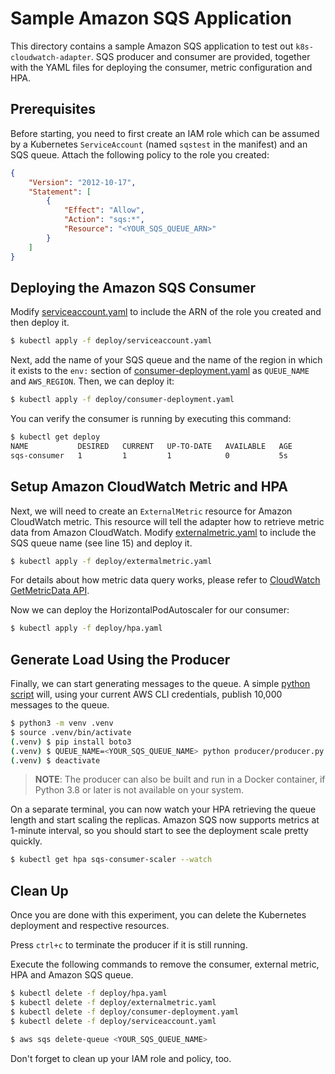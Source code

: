 # Sample Amazon SQS Application

This directory contains a sample Amazon SQS application to test out `k8s-cloudwatch-adapter`. SQS
producer and consumer are provided, together with the YAML files for deploying the consumer, metric
configuration and HPA.

## Prerequisites

Before starting, you need to first create an IAM role which can be assumed by a Kubernetes `ServiceAccount` (named 
`sqstest` in the manifest) and an SQS queue. Attach the following policy to the role you created:

```json
{
    "Version": "2012-10-17",
    "Statement": [
        {
            "Effect": "Allow",
            "Action": "sqs:*",
            "Resource": "<YOUR_SQS_QUEUE_ARN>"
        }
    ]
}
```

## Deploying the Amazon SQS Consumer

Modify [serviceaccount.yaml](deploy/serviceaccount.yaml) to include the ARN of the role you created and then deploy it.

```bash
$ kubectl apply -f deploy/serviceaccount.yaml
```

Next, add the name of your SQS queue and the name of the region in which it exists to the `env:` section of
[consumer-deployment.yaml](deploy/consumer-deployment.yaml) as `QUEUE_NAME` and `AWS_REGION`. Then, we can deploy it:

```bash
$ kubectl apply -f deploy/consumer-deployment.yaml
```

You can verify the consumer is running by executing this command:

```bash
$ kubectl get deploy
NAME           DESIRED   CURRENT   UP-TO-DATE   AVAILABLE   AGE
sqs-consumer   1         1         1            0           5s
```

## Setup Amazon CloudWatch Metric and HPA

Next, we will need to create an `ExternalMetric` resource for Amazon CloudWatch metric. This resource will tell the 
adapter how to retrieve metric data from Amazon CloudWatch. Modify [externalmetric.yaml](deploy/externalmetric.yaml) to
include the SQS queue name (see line 15) and deploy it.

```bash
$ kubectl apply -f deploy/extermalmetric.yaml
```

For details about how metric data query works, please refer to 
[CloudWatch GetMetricData API](https://docs.aws.amazon.com/AmazonCloudWatch/latest/APIReference/API_GetMetricData.html).

Now we can deploy the HorizontalPodAutoscaler for our consumer:

```bash
$ kubectl apply -f deploy/hpa.yaml
```

## Generate Load Using the Producer

Finally, we can start generating messages to the queue. A simple [python script](producer/producer.py) will, using your
current AWS CLI credentials, publish 10,000 messages to the queue.

```bash
$ python3 -m venv .venv
$ source .venv/bin/activate
(.venv) $ pip install boto3
(.venv) $ QUEUE_NAME=<YOUR_SQS_QUEUE_NAME> python producer/producer.py
(.venv) $ deactivate
```

> **NOTE**: The producer can also be built and run in a Docker container, if Python 3.8 or later is not available on your system.

On a separate terminal, you can now watch your HPA retrieving the queue length and start scaling the replicas. Amazon 
SQS now supports metrics at 1-minute interval, so you should start to see the deployment scale pretty quickly.

```bash
$ kubectl get hpa sqs-consumer-scaler --watch
```

## Clean Up

Once you are done with this experiment, you can delete the Kubernetes deployment and respective
resources.

Press `ctrl+c` to terminate the producer if it is still running.

Execute the following commands to remove the consumer, external metric, HPA and Amazon SQS queue.
```bash
$ kubectl delete -f deploy/hpa.yaml
$ kubectl delete -f deploy/externalmetric.yaml
$ kubectl delete -f deploy/consumer-deployment.yaml
$ kubectl delete -f deploy/serviceaccount.yaml

$ aws sqs delete-queue <YOUR_SQS_QUEUE_NAME>
```

Don't forget to clean up your IAM role and policy, too.
